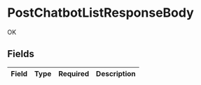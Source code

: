 # PostChatbotListResponseBody

OK


## Fields

| Field       | Type        | Required    | Description |
| ----------- | ----------- | ----------- | ----------- |
